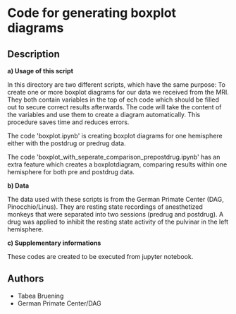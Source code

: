 # Code for generating boxplot diagrams

## Description

**a) Usage of this script**

In this directory are two different scripts, which have the same purpose: To create one or more boxplot diagrams for our data we received from the MRI. 
They both contain variables in the top of ech code which should be filled out to secure correct results afterwards. The code will take the content of the variables and use them to create a diagram automatically. This procedure saves time and reduces errors. 

The code 'boxplot.ipynb' is creating boxplot diagrams for one hemisphere either with the postdrug or predrug data.

The code 'boxplot_with_seperate_comparison_prepostdrug.ipynb' has an extra feature which creates a boxplotdiagram, comparing results within one hemisphere for both pre and postdrug data.

**b) Data**

The data used with these scripts is from the German Primate Center (DAG, Pinocchio/Linus). They are resting state recordings of anesthetized monkeys that were separated into two sessions (predrug and postdrug). A drug was applied to inhibit the resting state activity of the pulvinar in the left hemisphere.

**c) Supplementary informations**

These codes are created to be executed from jupyter notebook.

## Authors

* Tabea Bruening
* German Primate Center/DAG
